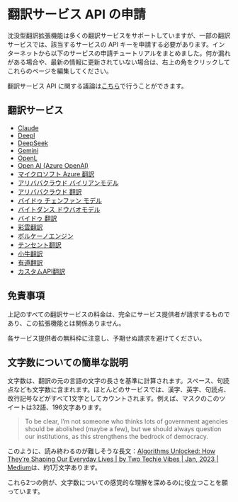 # 翻訳サービス API の申請

沈没型翻訳拡張機能は多くの翻訳サービスをサポートしていますが、一部の翻訳サービスでは、該当するサービスの API キーを申請する必要があります。インターネットから以下のサービスの申請チュートリアルをまとめました。何か漏れがある場合や、最新の情報に更新されていない場合は、右上の角をクリックしてこれらのページを編集してください。

翻訳サービス API に関する議論は[こちら](https://github.com/immersive-translate/immersive-translate/issues/137)で行うことができます。

## 翻訳サービス

- [Claude](./services/claude.md)
- [Deepl](./services/deepL.md)
- [DeepSeek](./services/deepseek.md)
- [Gemini](./services/gemini.md)
- [OpenL](./services/openL.md)
- [Open AI (Azure OpenAI)](./services/openai.md)
- [マイクロソフト Azure 翻訳](./services/azure.md)
- [アリババクラウド バイリアンモデル](./services/aliyun-bailian.md)
- [アリババクラウド 翻訳](./services/aliyun.md)
- [バイドゥ チェンファン モデル](./services/baidu-qianfan.md)
- [バイトダンス ドウバオモデル](./services/doubao.md)
- [バイドゥ 翻訳](./services/baidu.md)
- [彩雲翻訳](./services/caiyun.md)
- [ボルケーノエンジン](./services/volcano.md)
- [テンセント翻訳](./services/tencent.md)
- [小牛翻訳](./services/niu.md)
- [有道翻訳](./services/youdao.md)
- [カスタムAPI翻訳](./services/custom.md)

## 免責事項

上記のすべての翻訳サービスの料金は、完全にサービス提供者が請求するものであり、この拡張機能とは関係ありません。

各サービス提供者の無料枠に注意し、予期せぬ請求を避けてください。

## 文字数についての簡単な説明

文字数は、翻訳の元の言語の文字の長さを基準に計算されます。スペース、句読点なども文字数に含まれます。ほとんどのサービスでは、漢字、英字、句読点、改行記号などがすべて1文字としてカウントされます。例えば、マスクのこのツイートは32語、196文字あります。

> To be clear, I’m not someone who thinks lots of government agencies should be abolished (maybe a few), but we should always question our institutions, as this strengthens the bedrock of democracy.

このように、読み終わるのが難しそうな長文：[Algorithms Unlocked: How They’re Shaping Our Everyday Lives | by Two Techie Vibes | Jan, 2023 | Medium](https://twotechievibes.medium.com/algorithms-unlocked-how-theyre-shaping-our-everyday-lives-6261fa1dbad)は、約1万文字あります。

これら2つの例が、文字数についての感覚的な理解を深めるのに役立つことを願っています。
